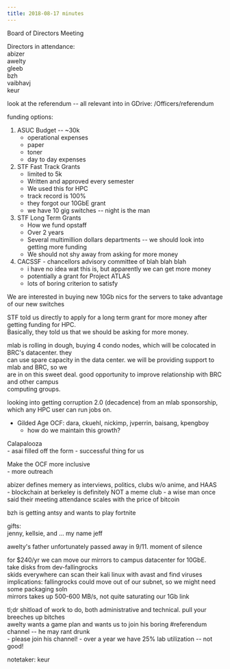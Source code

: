 ```yaml
---
title: 2018-08-17 minutes
---
```

Board of Directors Meeting   

Directors in attendance:   
abizer    
awelty   
gleeb   
bzh   
vaibhavj   
keur   

look at the referendum -- all relevant into in GDrive: /Officers/referendum   

funding options:   
1) ASUC Budget -- ~30k   
    - operational expenses
    - paper
    - toner
    - day to day expenses
2) STF Fast Track Grants   
    * limited to 5k
    - Written and approved every semester
    - We used this for HPC
    - track record is 100% 
    - they forgot our 10GbE grant
    - we have 10 gig switches -- night is the man
3) STF Long Term Grants   
    - How we fund opstaff
    - Over 2 years
    - Several multimillion dollars departments -- we should look into getting more funding
    - We should not shy away from asking for more money 
4) CACSSF - chancellors advisory committee of blah blah blah   
    - i have no idea wat this is, but apparently we can get more money  
    - potentially a grant for Project ATLAS
    - lots of boring criterion to satisfy

We are interested in buying new 10Gb nics for the servers to take advantage of our new switches   

STF told us directly to apply for a long term grant for more money after getting funding for HPC.   
Basically, they told us that we should be asking for more money.   

mlab is rolling in dough, buying 4 condo nodes, which will be colocated in BRC's datacenter. they   
can use spare capacity in the data center. we will be providing support to mlab and BRC, so we   
are in on this sweet deal. good opportunity to improve relationship with BRC and other campus   
computing groups.   

looking into getting corruption 2.0 (decadence) from an mlab sponsorship, which any HPC user can run jobs on.   

* Gilded Age OCF: dara, ckuehl, nickimp, jvperrin, baisang, kpengboy
    - how do we maintain this growth?

Calapalooza   
    - asai filled off the form
    - successful thing for us

Make the OCF more inclusive   
    - more outreach

abizer defines memery as interviews, politics, clubs w/o anime, and HAAS   
    - blockchain at berkeley is definitely NOT a meme club
    - a wise man once said their meeting attendance scales with the price of bitcoin

bzh is getting antsy and wants to play fortnite   

gifts:   
    jenny, kellsie, and ... my name jeff   

awelty's father unfortunately passed away in 9/11. moment of silence   

for $240/yr we can move our mirrors to campus datacenter for 10GbE.   
take disks from dev-fallingrocks   
skids everywhere can scan their kali linux with avast and find viruses   
implications: fallingrocks could move out of our subnet, so we might need some packaging soln   
              mirrors takes up 500-600 MB/s, not quite saturating our 1Gb link   

tl;dr shitload of work to do, both administrative and technical. pull your breeches up bitches   
awelty wants a game plan and wants us to join his boring #referendum channel -- he may rant drunk   
    - please join his channel!
    - over a year we have 25% lab utilization -- not good! 

notetaker: keur   
